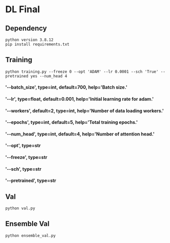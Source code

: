 # DL Final
## Dependency
    python version 3.8.12
    pip install requirements.txt

## Training
    python training.py --freeze 0 --opt 'ADAM' --lr 0.0001 --sch 'True' --pretrained yes --num_head 4
#### '--batch_size', type=int, default=700, help='Batch size.'
#### '--lr', type=float, default=0.001, help='Initial learning rate for adam.'
#### '--workers', default=2, type=int, help='Number of data loading workers.'
#### '--epochs', type=int, default=5, help='Total training epochs.'
#### '--num_head', type=int, default=4, help='Number of attention head.'
#### '--opt', type=str
#### '--freeze', type=str
#### '--sch', type=str
#### '--pretrained', type=str


## Val 
    python val.py


## Ensemble Val
    python ensemble_val.py